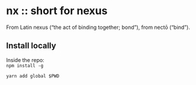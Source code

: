 # nx :: short for nexus

From Latin nexus (“the act of binding together; bond”), from nectō (“bind”). 

## Install locally

Inside the repo:  
`npm install -g`

`yarn add global $PWD`

